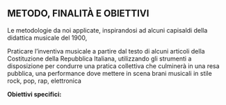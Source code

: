 ## METODO, FINALITÀ E OBIETTIVI

Le metodologie da noi applicate, inspirandosi ad alcuni capisaldi della didattica musicale del 1900,

Praticare l’inventiva musicale a partire dal testo di alcuni articoli della Costituzione della
Repubblica Italiana, utilizzando gli strumenti a disposizione per condurre una pratica
collettiva che culminerà in una resa pubblica, una performance dove mettere in scena brani
musicali in stile rock, pop, rap, elettronica

**Obiettivi specifici:**

